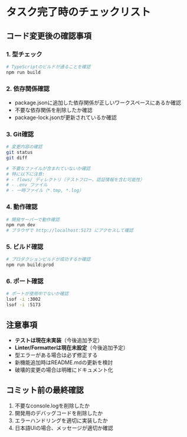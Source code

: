 # タスク完了時のチェックリスト

## コード変更後の確認事項

### 1. 型チェック
```bash
# TypeScriptのビルドが通ることを確認
npm run build
```

### 2. 依存関係確認
- package.jsonに追加した依存関係が正しいワークスペースにあるか確認
- 不要な依存関係を削除したか確認
- package-lock.jsonが更新されているか確認

### 3. Git確認
```bash
# 変更内容の確認
git status
git diff

# 不要なファイルが含まれていないか確認
# 特に以下に注意:
# - flows/ ディレクトリ（テストフロー、認証情報を含む可能性）
# - .env ファイル
# - 一時ファイル（*.tmp, *.log）
```

### 4. 動作確認
```bash
# 開発サーバーで動作確認
npm run dev
# ブラウザで http://localhost:5173 にアクセスして確認
```

### 5. ビルド確認
```bash
# プロダクションビルドが成功するか確認
npm run build:prod
```

### 6. ポート確認
```bash
# ポートが使用中でないか確認
lsof -i :3002
lsof -i :5173
```

## 注意事項
- **テストは現在未実装**（今後追加予定）
- **Linter/Formatterは現在未設定**（今後追加予定）
- 型エラーがある場合は必ず修正する
- 新機能追加時はREADME.mdの更新を検討
- 破壊的変更の場合は明確にドキュメント化

## コミット前の最終確認
1. 不要なconsole.logを削除したか
2. 開発用のデバッグコードを削除したか
3. エラーハンドリングを適切に実装したか
4. 日本語UIの場合、メッセージが適切か確認